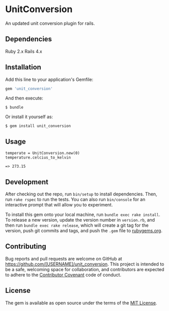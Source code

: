 # UnitConversion

An updated unit conversion plugin for rails.

## Dependencies
Ruby 2.x
Rails 4.x

## Installation

Add this line to your application's Gemfile:

```ruby
gem 'unit_conversion'
```

And then execute:

    $ bundle

Or install it yourself as:

    $ gem install unit_conversion

## Usage

    temperate = UnitConversion.new(0)
    temperature.celcius_to_kelvin

    => 273.15

## Development

After checking out the repo, run `bin/setup` to install dependencies. Then, run `rake rspec` to run the tests. You can also run `bin/console` for an interactive prompt that will allow you to experiment.

To install this gem onto your local machine, run `bundle exec rake install`. To release a new version, update the version number in `version.rb`, and then run `bundle exec rake release`, which will create a git tag for the version, push git commits and tags, and push the `.gem` file to [rubygems.org](https://rubygems.org).

## Contributing

Bug reports and pull requests are welcome on GitHub at https://github.com/[USERNAME]/unit_conversion. This project is intended to be a safe, welcoming space for collaboration, and contributors are expected to adhere to the [Contributor Covenant](contributor-covenant.org) code of conduct.


## License

The gem is available as open source under the terms of the [MIT License](http://opensource.org/licenses/MIT).

